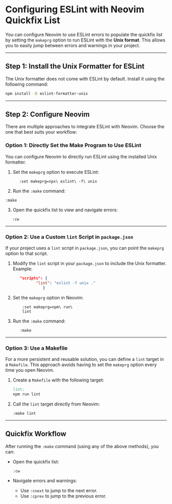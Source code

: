 # Configuring ESLint with Neovim Quickfix List

You can configure Neovim to use ESLint errors to populate the quickfix list by
setting the `makeprg` option to run ESLint with the **Unix format**. This allows
you to easily jump between errors and warnings in your project.

---

## **Step 1: Install the Unix Formatter for ESLint**

The Unix formatter does not come with ESLint by default. Install it using the
following command:

```bash
npm install -D eslint-formatter-unix
```

---

## **Step 2: Configure Neovim**

There are multiple approaches to integrate ESLint with Neovim. Choose the one
that best suits your workflow:

### **Option 1: Directly Set the Make Program to Use ESLint**

You can configure Neovim to directly run ESLint using the installed Unix
formatter.

1. Set the `makeprg` option to execute ESLint:

```vim
      :set makeprg=npx\ eslint\ -f\ unix
```

2. Run the `:make` command:

```vim
:make
```

3. Open the quickfix list to view and navigate errors:

```vim
   :cw
```

---

### **Option 2: Use a Custom `lint` Script in `package.json`**

If your project uses a `lint` script in `package.json`, you can point the `makeprg` option to that script.

1.  Modify the `lint` script in your `package.json` to
    include the Unix formatter. Example:

    ```json
       "scripts": {
              "lint": "eslint -f unix ."
                 }
    ```

2.  Set the `makeprg` option in Neovim:

    ```vim
        :set makeprg=npm\ run\
        lint
    ```

3.  Run the `:make` command:

    ```vim
       :make
    ```

---

### **Option 3: Use a Makefile**

For a more persistent and reusable solution, you can define a `lint` target in a
`Makefile`. This approach avoids having to set the `makeprg` option every time
you open Neovim.

1.  Create a `Makefile` with the following target:

    ```Makefile
    lint:
    npm run lint
    ```

2.  Call the `lint` target directly from Neovim:

    ```vim
    :make lint
    ```

---

## **Quickfix Workflow**

After running the `:make` command (using any of the above methods), you can:

- Open the quickfix list:

  ```vim
  :cw
  ```

- Navigate errors and warnings:
  - Use `:cnext` to jump to the next error.
  - Use `:cprev` to jump to the previous error.
